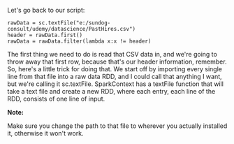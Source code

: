 
Let's go back to our script:

```
rawData = sc.textFile("e:/sundog-consult/udemy/datascience/PastHires.csv") 
header = rawData.first() 
rawData = rawData.filter(lambda x:x != header) 
```

The first thing we need to do is read that CSV data in, and we're going to throw away that first row, because that's our header information, remember. So, here's a little trick for doing that. We start off by importing every single line from that file into a raw data RDD, and I could call that anything I want, but we're calling it sc.textFile. SparkContext has a textFile function that will take a text file and create a new RDD, where each entry, each line of the RDD, consists of one line of input.

**Note:**

Make sure you change the path to that file to wherever you actually installed it, otherwise it won't work.
